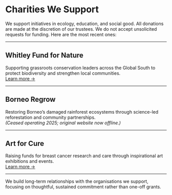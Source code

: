 # Charities We Support

We support initiatives in ecology, education, and social good. All donations are made at the discretion of our trustees. We do not accept unsolicited requests for funding.  Here are the most recent ones:

---

## Whitley Fund for Nature  
Supporting grassroots conservation leaders across the Global South to protect biodiversity and strengthen local communities.  
[Learn more →](https://whitleyaward.org)

---

## Borneo Regrow  
Restoring Borneo’s damaged rainforest ecosystems through science-led reforestation and community partnerships.  
*(Ceased operating 2025; original website now offline.)*

---

## Art for Cure  
Raising funds for breast cancer research and care through inspirational art exhibitions and events.  
[Learn more →](https://artforcure.org.uk)

---

We build long-term relationships with the organisations we support, focusing on thoughtful, sustained commitment rather than one-off grants.